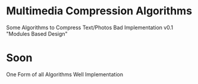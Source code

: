 # Multimedia Compression Algorithms

Some Algorithms to Compress Text/Photos
Bad Implementation v0.1 "Modules Based Design" 

# Soon
One Form of all Algorithms
Well Implementation
